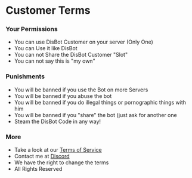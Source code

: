 # Customer Terms

### Your Permissions

* You can use DisBot Customer on your server (Only One)
* You can Use it like DisBot
* You can not Share the DisBot Customer "Slot"
* You can not say this is "my own"

### Punishments

* You will be banned if you use the Bot on more Servers
* You will be banned if you abuse the bot
* You will be banned if you do illegal things or pornographic things with him
* You will be banned if you "share" the bot (just ask for another one
* Steam the DisBot Code in any way!

### More

* Take a look at our [Terms of Service](terms-of-service-privacy.md)
* Contact me at [Discord](https://discord.com/users/850470027026759690)
* We have the right to change the terms
* All Rights Reserved
